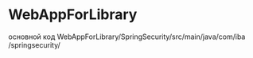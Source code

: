 # WebAppForLibrary
основной код WebAppForLibrary/SpringSecurity/src/main/java/com/iba
/springsecurity/

